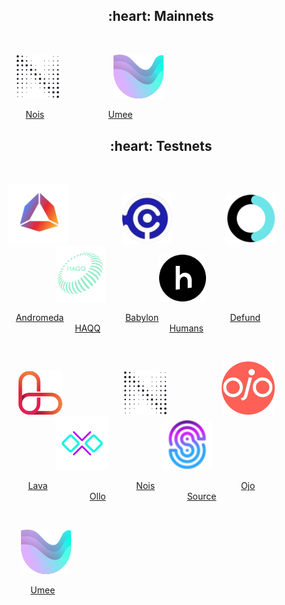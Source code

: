 <h2 align="center">:heart: Mainnets</h2>

<p>&nbsp;</p>



$~~~~$ <img src="https://raw.githubusercontent.com/ShKmTr/test2/main/nois_black.svg" width="70"> $~~~~~~~~~~~~~~~~~~~~$ <img src="https://raw.githubusercontent.com/ShKmTr/test2/main/umee.svg" width="80">

$~~~~~~~~$ [Nois](mainnets/nois/) $~~~~~~~~~~~~~~~~~~~~~~~~$ [Umee](mainnets/umee/)

<h2 align="center">:heart: Testnets</h2>

<p>&nbsp;</p>

$~$ <img src="https://raw.githubusercontent.com/ShKmTr/test2/main/andromeda.png" width="95"> $~~~~~~~~~~~~~~~~~~~~$ <img src="https://raw.githubusercontent.com/ShKmTr/test2/main/babylon.png" width="80"> $~~~~~~~~~~~~~~~~~~~~$ <img src="https://raw.githubusercontent.com/ShKmTr/test2/main/defund.png" width="80"> $~~~~~~~~~~~~~~~~~~~~$ <img src="https://raw.githubusercontent.com/ShKmTr/test2/main/haqq.svg" width="80"> $~~~~~~~~~~~~~~~~~~~~$ <img src="https://raw.githubusercontent.com/ShKmTr/test2/main/humans.png" width="75"> 

$~~~~$ [Andromeda](testnets/andromeda/)$~~~~~~~~~~~~~~~~~~~~~~~~$ [Babylon](testnets/baylon/) $~~~~~~~~~~~~~~~~~~~~~~~~~~~$ [Defund](testnets/defund/) $~~~~~~~~~~~~~~~~~~~~~~~~~~~~$ [HAQQ](testnets/haqq/) $~~~~~~~~~~~~~~~~~~~~~~~~~~$ [Humans](testnets/humans/)

<p>&nbsp;</p>


$~~~~~$ <img src="https://raw.githubusercontent.com/ShKmTr/test2/main/lava.svg" width="70"> $~~~~~~~~~~~~~~~~~~~~~~~$ <img src="https://raw.githubusercontent.com/ShKmTr/test2/main/nois_black.svg" width="70"> $~~~~~~~~~~~~~~~~~~~~$ <img src="https://raw.githubusercontent.com/ShKmTr/test2/main/ojo.png" width="85"> $~~~~~~~~~~~~~~~~~~~~$ <img src="https://raw.githubusercontent.com/ShKmTr/test2/main/ollo.png" width="85"> $~~~~~~~~~~~~~~~~~~~~$ <img src="https://raw.githubusercontent.com/ShKmTr/test2/main/source.png" width="80"> 


$~~~~~~~~~$ [Lava](testnets/lava/) $~~~~~~~~~~~~~~~~~~~~~~~~~~~~~~~~~~$ [Nois](testnets/nois/) $~~~~~~~~~~~~~~~~~~~~~~~~~~~~~~~~~$ [Ojo](testnets/ojo/) $~~~~~~~~~~~~~~~~~~~~~~~~~~~~~~~~~~$ [Ollo](testnets/ollo/) $~~~~~~~~~~~~~~~~~~~~~~~~~~~~~~~$ [Source](testnets/source/)

<p>&nbsp;</p>

$~~~~~~$ <img src="https://raw.githubusercontent.com/ShKmTr/test2/main/umee.svg" width="80"> 

$~~~~~~~~~~$ [Umee](testnets/umee/)
